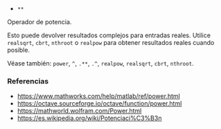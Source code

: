 * `**`

Operador de potencia.

Esto puede devolver resultados complejos para entradas reales. Utilice `realsqrt`,
`cbrt`, `nthroot` o `realpow` para obtener resultados reales cuando
posible.

Véase también: `power`, `^`, `.**`, `.^`, `realpow`, `realsqrt`, `cbrt`, `nthroot`.

### Referencias

* https://www.mathworks.com/help/matlab/ref/power.html
* https://octave.sourceforge.io/octave/function/power.html
* https://mathworld.wolfram.com/Power.html
* https://es.wikipedia.org/wiki/Potenciaci%C3%B3n
